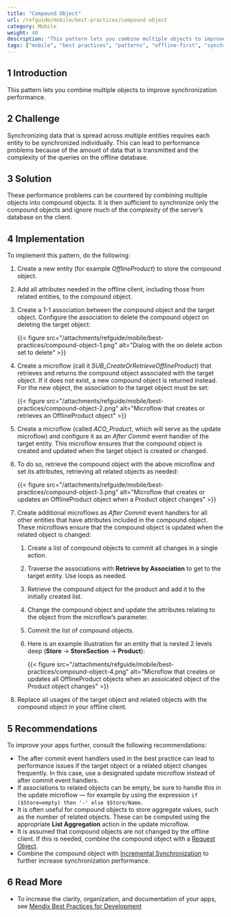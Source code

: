 ```yaml
---
title: "Compound Object"
url: /refguide/mobile/best-practices/compound-object
category: Mobile
weight: 40
description: "This pattern lets you combine multiple objects to improve synchronization performance."
tags: ["mobile", "best practices", "patterns", "offline-first", "synchronization"]
---
```


## 1 Introduction

This pattern lets you combine multiple objects to improve synchronization performance.

## 2 Challenge

Synchronizing data that is spread across multiple entities requires each entity to be synchronized individually. This can lead to performance problems because of the amount of data that is transmitted and the complexity of the queries on the offline database.

## 3 Solution

These performance problems can be countered by combining multiple objects into compound objects. It is then sufficient to synchronize only the compound objects and ignore much of the complexity of the server’s database on the client.

## 4 Implementation

To implement this pattern, do the following:

1. Create a new entity (for example *OfflineProduct*) to store the compound object.
1. Add all attributes needed in the offline client, including those from related entities, to the compound object.
1. Create a 1-1 association between the compound object and the target object. Configure the association to delete the compound object on deleting the target object:

    {{< figure src="/attachments/refguide/mobile/best-practices/compound-object-1.png" alt="Dialog with the on delete action set to delete" >}}

1. Create a microflow (call it *SUB_CreateOrRetrieveOfflineProduct*) that retrieves and returns the compound object associated with the target object. If it does not exist, a new compound object is returned instead. For the new object, the association to the target object must be set:

    {{< figure src="/attachments/refguide/mobile/best-practices/compound-object-2.png" alt="Microflow that creates or retrieves an OfflineProduct object" >}}

1. Create a microflow (called *ACO_Product*, which will serve as the update microflow) and configure it as an *After Commit* event handler of the target entity. This microflow ensures that the compound object is created and updated when the target object is created or changed.
1. To do so, retrieve the compound object with the above microflow and set its attributes, retrieving all related objects as needed:

    {{< figure src="/attachments/refguide/mobile/best-practices/compound-object-3.png" alt="Microflow that creates or updates an OfflineProduct object when a Product object changes" >}}

1. Create additional microflows as *After Commit* event handlers for all other entities that have attributes included in the compound object. These microflows ensure that the compound object is updated when the related object is changed:
    1. Create a list of compound objects to commit all changes in a single action.
    1. Traverse the associations with **Retrieve by Association** to get to the target entity. Use loops as needed.
    1. Retrieve the compound object for the product and add it to the initially created list.
    1. Change the compound object and update the attributes relating to the object from the microflow’s parameter.
    1. Commit the list of compound objects.
    1. Here is an example illustration for an entity that is nested 2 levels deep (**Store** → **StoreSection** → **Product**):

        {{< figure src="/attachments/refguide/mobile/best-practices/compound-object-4.png" alt="Microflow that creates or updates all OfflineProduct objects when an assoicated object of the Product object changes" >}}

1. Replace all usages of the target object and related objects with the compound object in your offline client.

## 5 Recommendations

To improve your apps further, consult the following recommendations:

* The after commit event handlers used in the best practice can lead to performance issues if the target object or a related object changes frequently. In this case, use a designated update microflow instead of after commit event handlers.
* If associations to related objects can be empty, be sure to handle this in the update microflow — for example by using the expression `if ($Store=empty) then '-' else $Store/Name`.
* It is often useful for compound objects to store aggregate values, such as the number of related objects. These can be computed using the appropriate **List Aggregation** action in the update microflow.
* It is assumed that compound objects are not changed by the offline client. If this is needed, combine the compound object with a [Request Object](/refguide/mobile/best-practices/request-object/).
* Combine the compound object with [Incremental Synchronization](/refguide/mobile/best-practices/incremental-synchronization/) to further increase synchronization performance.

## 6 Read More

* To increase the clarity, organization, and documentation of your apps, see [Mendix Best Practices for Development
](/refguide/dev-best-practices/)
